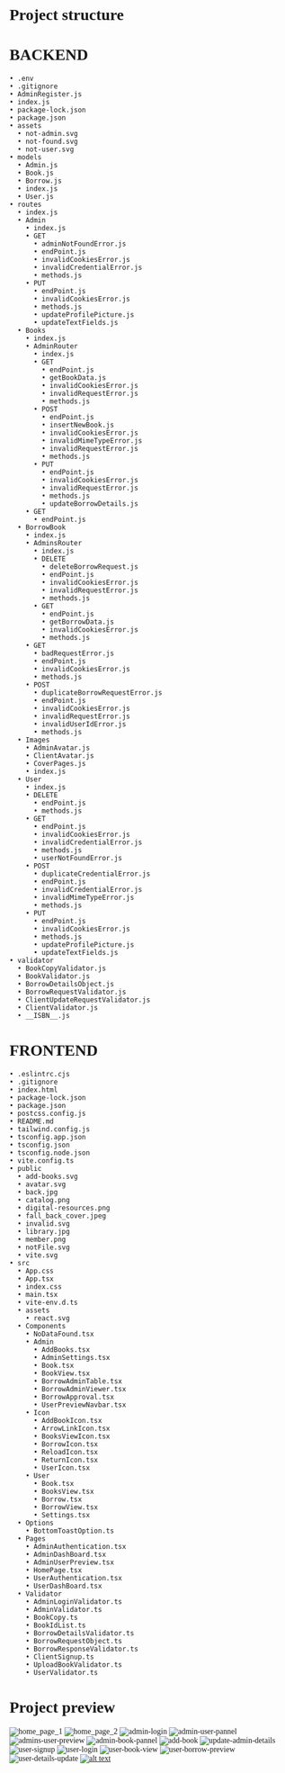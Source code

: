 # Project structure
<style>
  * {
    font-family: 'consolas';
  }
</style>
# BACKEND
    • .env
    • .gitignore
    • AdminRegister.js
    • index.js
    • package-lock.json
    • package.json
    • assets
      • not-admin.svg
      • not-found.svg
      • not-user.svg
    • models
      • Admin.js
      • Book.js
      • Borrow.js
      • index.js
      • User.js
    • routes
      • index.js
      • Admin
        • index.js
        • GET
          • adminNotFoundError.js
          • endPoint.js
          • invalidCookiesError.js
          • invalidCredentialError.js
          • methods.js
        • PUT
          • endPoint.js
          • invalidCookiesError.js
          • methods.js
          • updateProfilePicture.js
          • updateTextFields.js
      • Books
        • index.js
        • AdminRouter
          • index.js
          • GET
            • endPoint.js
            • getBookData.js
            • invalidCookiesError.js
            • invalidRequestError.js
            • methods.js
          • POST
            • endPoint.js
            • insertNewBook.js
            • invalidCookiesError.js
            • invalidMimeTypeError.js
            • invalidRequestError.js
            • methods.js
          • PUT
            • endPoint.js
            • invalidCookiesError.js
            • invalidRequestError.js
            • methods.js
            • updateBorrowDetails.js
        • GET
          • endPoint.js
      • BorrowBook
        • index.js
        • AdminsRouter
          • index.js
          • DELETE
            • deleteBorrowRequest.js
            • endPoint.js
            • invalidCookiesError.js
            • invalidRequestError.js
            • methods.js
          • GET
            • endPoint.js
            • getBorrowData.js
            • invalidCookiesError.js
            • methods.js
        • GET
          • badRequestError.js
          • endPoint.js
          • invalidCookiesError.js
          • methods.js
        • POST
          • duplicateBorrowRequestError.js
          • endPoint.js
          • invalidCookiesError.js
          • invalidRequestError.js
          • invalidUserIdError.js
          • methods.js
      • Images
        • AdminAvatar.js
        • ClientAvatar.js
        • CoverPages.js
        • index.js
      • User
        • index.js
        • DELETE
          • endPoint.js
          • methods.js
        • GET
          • endPoint.js
          • invalidCookiesError.js
          • invalidCredentialError.js
          • methods.js
          • userNotFoundError.js
        • POST
          • duplicateCredentialError.js
          • endPoint.js
          • invalidCredentialError.js
          • invalidMimeTypeError.js
          • methods.js
        • PUT
          • endPoint.js
          • invalidCookiesError.js
          • methods.js
          • updateProfilePicture.js
          • updateTextFields.js
    • validator
      • BookCopyValidator.js
      • BookValidator.js
      • BorrowDetailsObject.js
      • BorrowRequestValidator.js
      • ClientUpdateRequestValidator.js
      • ClientValidator.js
      • __ISBN__.js

# FRONTEND
    • .eslintrc.cjs
    • .gitignore
    • index.html
    • package-lock.json
    • package.json
    • postcss.config.js
    • README.md
    • tailwind.config.js
    • tsconfig.app.json
    • tsconfig.json
    • tsconfig.node.json
    • vite.config.ts
    • public
      • add-books.svg
      • avatar.svg
      • back.jpg
      • catalog.png
      • digital-resources.png
      • fall_back_cover.jpeg
      • invalid.svg
      • library.jpg
      • member.png
      • notFile.svg
      • vite.svg
    • src
      • App.css
      • App.tsx
      • index.css
      • main.tsx
      • vite-env.d.ts
      • assets
        • react.svg
      • Components
        • NoDataFound.tsx
        • Admin
          • AddBooks.tsx
          • AdminSettings.tsx
          • Book.tsx
          • BookView.tsx
          • BorrowAdminTable.tsx
          • BorrowAdminViewer.tsx
          • BorrowApproval.tsx
          • UserPreviewNavbar.tsx
        • Icon
          • AddBookIcon.tsx
          • ArrowLinkIcon.tsx
          • BooksViewIcon.tsx
          • BorrowIcon.tsx
          • ReloadIcon.tsx
          • ReturnIcon.tsx
          • UserIcon.tsx
        • User
          • Book.tsx
          • BooksView.tsx
          • Borrow.tsx
          • BorrowView.tsx
          • Settings.tsx
      • Options
        • BottomToastOption.ts
      • Pages
        • AdminAuthentication.tsx
        • AdminDashBoard.tsx
        • AdminUserPreview.tsx
        • HomePage.tsx
        • UserAuthentication.tsx
        • UserDashBoard.tsx
      • Validator
        • AdminLoginValidator.ts
        • AdminValidator.ts
        • BookCopy.ts
        • BookIdList.ts
        • BorrowDetailsValidator.ts
        • BorrowRequestObject.ts
        • BorrowResponseValidator.ts
        • ClientSignup.ts
        • UploadBookValidator.ts
        • UserValidator.ts
# Project preview
![home_page_1](./screenshots/home_page_1.png)
![home_page_2](./screenshots/home_page_2.png)
![admin-login](./screenshots/admin-login.png)
![admin-user-pannel](./screenshots/admin-user-pannel.png)
![admins-user-preview](./screenshots/admins-user-preview.png)
![admin-book-pannel](./screenshots/admin-book-pannel.png)
![add-book](./screenshots/add-book.png)
![update-admin-details](./screenshots/update-admin-details.png)
![user-signup](./screenshots/user-signup.png)
![user-login](./screenshots/user-login.png)
![user-book-view](./screenshots/user-book-view.png)
![user-borrow-preview](./screenshots/user-borrow-preview.png)
![user-details-update](./screenshots/user-details-update.png)
[![alt text](./screenshots/home_page_1.png)](./screenshots/preview.mp4)